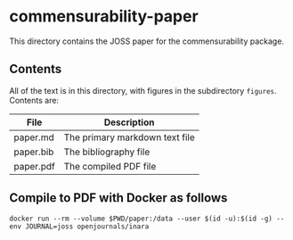 # commensurability-paper

This directory contains the JOSS paper for the commensurability package.

## Contents

All of the text is in this directory, with figures in the subdirectory `figures`.  Contents are:

| File      | Description |
| ---       | ---         |
| paper.md  | The primary markdown text file |
| paper.bib | The bibliography file |
| paper.pdf | The compiled PDF file |


## Compile to PDF with Docker as follows

```
docker run --rm --volume $PWD/paper:/data --user $(id -u):$(id -g) --env JOURNAL=joss openjournals/inara
```
